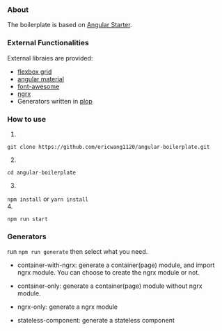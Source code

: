 ### About
The boilerplate is based on [Angular Starter](https://github.com/AngularClass/angular-starter). 

### External Functionalities

External libraies are provided:

- [flexbox grid](https://github.com/kristoferjoseph/flexboxgrid)
- [angular material](https://material.angular.io/)
- [font-awesome](http://fontawesome.io/)
- [ngrx](https://github.com/ngrx/platform)
- Generators written in [plop](https://github.com/amwmedia/plop)


### How to use

1. 
```
git clone https://github.com/ericwang1120/angular-boilerplate.git
```
2. 
```
cd angular-boilerplate
```
3. 
``` npm install ``` or ``` yarn install ```  
4. 
```
npm run start
```

### Generators
run ```npm run generate``` then select what you need.  

- container-with-ngrx: generate a container(page) module, and import ngrx module. You can choose to create the ngrx module or not.

- container-only: generate a container(page) module without ngrx module.

- ngrx-only: generate a ngrx module

- stateless-component: generate a stateless component


